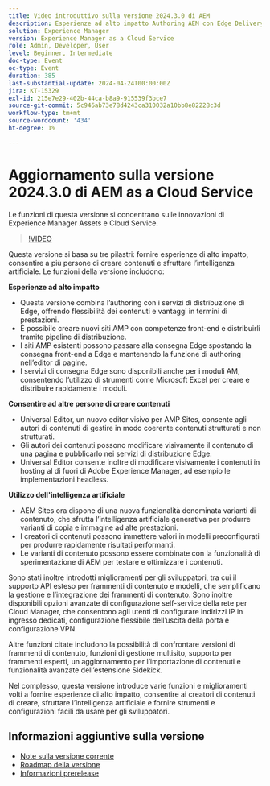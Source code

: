 ```yaml
---
title: Video introduttivo sulla versione 2024.3.0 di AEM
description: Esperienze ad alto impatto Authoring AEM con Edge Delivery Services Edge Delivery Services per FormsContenuti per tutti, per tutti gli editor universali Informazioni fruibili AEM Sites - Generare varianti di contenuto (GenAI)Sviluppo rapido CruD OpenAPI per frammenti di contenuto e modelliCloud Service Foundation Funzionalità di rete avanzateAltri miglioramenti di rilievo Confrontare versioni di frammenti di contenuto Supporto di gestione multisito per frammenti di esperienza Aggiornato Content Importer v1.51.0 Estensione Sidekick v6.41.0
solution: Experience Manager
version: Experience Manager as a Cloud Service
role: Admin, Developer, User
level: Beginner, Intermediate
doc-type: Event
oc-type: Event
duration: 385
last-substantial-update: 2024-04-24T00:00:00Z
jira: KT-15329
exl-id: 215e7e29-402b-44ca-b8a9-915539f3bce7
source-git-commit: 5c946ab73e78d4243ca310032a10bb8e82228c3d
workflow-type: tm+mt
source-wordcount: '434'
ht-degree: 1%

---
```


# Aggiornamento sulla versione 2024.3.0 di AEM as a Cloud Service

Le funzioni di questa versione si concentrano sulle innovazioni di Experience Manager Assets e Cloud Service.

>[!VIDEO](https://video.tv.adobe.com/v/3450615/?learn=on&captions=ita)

Questa versione si basa su tre pilastri: fornire esperienze di alto impatto, consentire a più persone di creare contenuti e sfruttare l’intelligenza artificiale. Le funzioni della versione includono:

**Esperienze ad alto impatto**

* Questa versione combina l’authoring con i servizi di distribuzione di Edge, offrendo flessibilità dei contenuti e vantaggi in termini di prestazioni.
* È possibile creare nuovi siti AMP con competenze front-end e distribuirli tramite pipeline di distribuzione.
* I siti AMP esistenti possono passare alla consegna Edge spostando la consegna front-end a Edge e mantenendo la funzione di authoring nell’editor di pagine.
* I servizi di consegna Edge sono disponibili anche per i moduli AM, consentendo l’utilizzo di strumenti come Microsoft Excel per creare e distribuire rapidamente i moduli.

**Consentire ad altre persone di creare contenuti**

* Universal Editor, un nuovo editor visivo per AMP Sites, consente agli autori di contenuti di gestire in modo coerente contenuti strutturati e non strutturati.
* Gli autori dei contenuti possono modificare visivamente il contenuto di una pagina e pubblicarlo nei servizi di distribuzione Edge.
* Universal Editor consente inoltre di modificare visivamente i contenuti in hosting al di fuori di Adobe Experience Manager, ad esempio le implementazioni headless.

**Utilizzo dell&#39;intelligenza artificiale**

* AEM Sites ora dispone di una nuova funzionalità denominata varianti di contenuto, che sfrutta l’intelligenza artificiale generativa per produrre varianti di copia e immagine ad alte prestazioni.
* I creatori di contenuti possono immettere valori in modelli preconfigurati per produrre rapidamente risultati performanti.
* Le varianti di contenuto possono essere combinate con la funzionalità di sperimentazione di AEM per testare e ottimizzare i contenuti.

<!--
**High Impact Experiences**
 * AEM Authoring with Edge Delivery Services
 * Edge Delivery Services for Forms

**Content by all, for all**
 * Universal Editor

**Actionable Intelligence**
 * AEM Sites: Generate Content Variations (GenAI)

**Rapid Development**
 * CruD OpenAPIs for Content Fragments and Models

**Cloud Service Foundation**
 * Advanced Networking

**Other Notable Enhancements**
 * Compare Content Fragment Versions
 * Multisite Management support for Experience Fragments
 * Updated Content Importer v1.51.0
 * Sidekick Extension v6.41.0
-->

Sono stati inoltre introdotti miglioramenti per gli sviluppatori, tra cui il supporto API esteso per frammenti di contenuto e modelli, che semplificano la gestione e l’integrazione dei frammenti di contenuto. Sono inoltre disponibili opzioni avanzate di configurazione self-service della rete per Cloud Manager, che consentono agli utenti di configurare indirizzi IP in ingresso dedicati, configurazione flessibile dell’uscita della porta e configurazione VPN.

Altre funzioni citate includono la possibilità di confrontare versioni di frammenti di contenuto, funzioni di gestione multisito, supporto per frammenti esperti, un aggiornamento per l’importazione di contenuti e funzionalità avanzate dell’estensione Sidekick.

Nel complesso, questa versione introduce varie funzioni e miglioramenti volti a fornire esperienze di alto impatto, consentire ai creatori di contenuti di creare, sfruttare l’intelligenza artificiale e fornire strumenti e configurazioni facili da usare per gli sviluppatori.

<!--
Have questions about the release?  Discuss the release in [Experience League Communities](https://adobe.ly/3RPNYZF) -->

## Informazioni aggiuntive sulla versione

* [Note sulla versione corrente](https://experienceleague.adobe.com/docs/experience-manager-cloud-service/content/release-notes/home.html?lang=it)
* [Roadmap della versione](https://experienceleague.adobe.com/docs/experience-manager-release-information/aem-release-updates/update-releases-roadmap.html?lang=it)
* [Informazioni prerelease](https://experienceleague.adobe.com/docs/experience-manager-cloud-service/content/release-notes/prerelease.html?lang=it)
